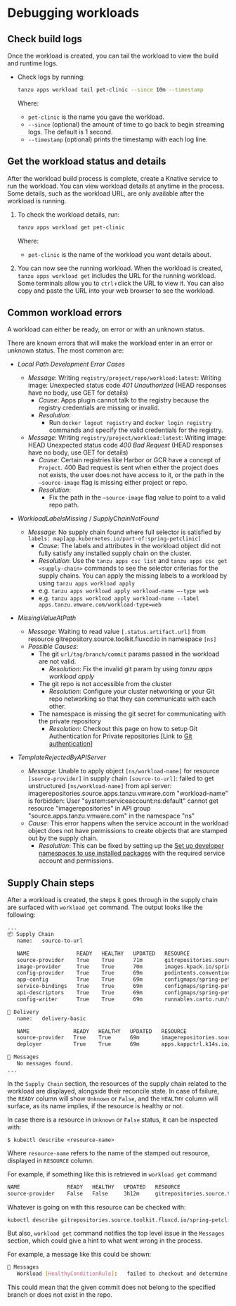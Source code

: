# Debugging workloads

## <a id="check-build-logs"></a> Check build logs

Once the workload is created, you can tail the workload to view the build and runtime logs.

- Check logs by running:

    ```bash
    tanzu apps workload tail pet-clinic --since 10m --timestamp
    ```

    Where:

    - `pet-clinic` is the name you gave the workload.
    - `--since` (optional) the amount of time to go back to begin streaming logs. The default is 1 second.
    - `--timestamp` (optional) prints the timestamp with each log line.

## <a id="workload-status"></a> Get the workload status and details

After the workload build process is complete, create a Knative service to run the workload.
You can view workload details at anytime in the process. Some details, such as the workload URL, are only available after the workload is running.

1. To check the workload details, run:

    ```bash
    tanzu apps workload get pet-clinic
    ```

    Where:

    - `pet-clinic` is the name of the workload you want details about.

2. You can now see the running workload. When the workload is created, `tanzu apps workload get` includes the URL for the running workload. Some terminals allow you to `ctrl`+click the URL to view it. You can also copy and paste the URL into your web browser to see the workload.

## <a id="common-workload-errors"></a> Common workload errors

A workload can either be ready, on error or with an unknown status.

There are known errors that will make the workload enter in an error or unknown status. The most common are:

- *Local Path Development Error Cases*
	- *Message*: Writing `registry/project/repo/workload:latest`: Writing image: Unexpected status code *401 Unauthorized* (HEAD responses have no body, use GET for details)
		- *Cause*: Apps plugin cannot talk to the registry because the registry credentials are missing or invalid.
		- *Resolution*:
			- Run  `docker logout registry` and `docker login registry` commands and specify the valid credentials for the registry.
	- *Message*: Writing `registry/project/workload:latest`: Writing image: HEAD Unexpected status code *400 Bad Request* (HEAD responses have no body, use GET for details)
		- *Cause*: Certain registries like Harbor or GCR have a concept of `Project`. 400 Bad request is sent when either the project does not exists, the user does not have access to it, or the path in the `—source-image` flag is missing either project or repo.
		- *Resolution*:
			- Fix the path in the `—source-image` flag value to point to a valid repo path.

- *WorkloadLabelsMissing* / *SupplyChainNotFound*
	- *Message*: No supply chain found where full selector is satisfied by `labels: map[app.kubernetes.io/part-of:spring-petclinic]`
		- *Cause*: The labels and attributes in the workload object did not fully satisfy any installed supply chain on the cluster.
		- *Resolution*: Use the `tanzu apps csc list` and `tanzu apps csc get <supply-chain>` commands to see the selector criterias for the supply chains. You can apply the missing labels to a workload by using `tanzu apps workload apply`
		- e.g. `tanzu apps workload apply workload-name —-type web`
		- e.g. `tanzu apps workload apply workload-name --label apps.tanzu.vmware.com/workload-type=web`

- *MissingValueAtPath*
	- *Message*: Waiting to read value `[.status.artifact.url]` from resource gitrepository.source.toolkit.fluxcd.io  in namespace `[ns]`
	- *Possible Causes*:
		- The git `url/tag/branch/commit` params passed in the workload are not valid.
			- *Resolution*: Fix the invalid git param by using *tanzu apps workload apply*
		- The git repo is not accessible from the cluster
			- *Resolution*: Configure your cluster networking or your Git repo networking so that they can communicate with each other.
		- The namespace is missing the git secret for communicating with the private repository
			- *Resolution*: Checkout this page on how to setup Git Authentication for Private repositories [Link to [Git authentication](https://docs.vmware.com/en/VMware-Tanzu-Application-Platform/1.1/tap/GUID-scc-git-auth.html)]

- *TemplateRejectedByAPIServer*
	- *Message*: Unable to apply object `[ns/workload-name]` for resource `[source-provider]` in supply chain `[source-to-url]`: failed to get unstructured `[ns/workload-name]` from api server: imagerepositories.source.apps.tanzu.vmware.com "workload-name" is forbidden: User "system:serviceaccount:ns:default" cannot get resource "imagerepositories" in API group "source.apps.tanzu.vmware.com" in the namespace "ns"
	- *Cause*: This error happens when the service account in the workload object does not have permissions to create objects that are stamped out by the supply chain.
		- *Resolution*: This can be fixed by setting up the [Set up developer namespaces to use installed packages](https://docs.vmware.com/en/VMware-Tanzu-Application-Platform/1.3/tap/GUID-set-up-namespaces.html) with the required service account and permissions.

## <a id="steps-failure"></a> Supply Chain steps

After a workload is created, the steps it goes through in the supply chain are surfaced with `workload get` command.
The output looks like the following:

```bash
...
📦 Supply Chain
   name:   source-to-url

   NAME               READY   HEALTHY   UPDATED   RESOURCE
   source-provider    True    True      71m       gitrepositories.source.toolkit.fluxcd.io/spring-petclinic
   image-provider     True    True      70m       images.kpack.io/spring-petclinic
   config-provider    True    True      69m       podintents.conventions.carto.run/spring-petclinic
   app-config         True    True      69m       configmaps/spring-petclinic
   service-bindings   True    True      69m       configmaps/spring-petclinic-with-claims
   api-descriptors    True    True      69m       configmaps/spring-petclinic-with-api-descriptors
   config-writer      True    True      69m       runnables.carto.run/spring-petclinic-config-writer

🚚 Delivery
   name:   delivery-basic

   NAME              READY   HEALTHY   UPDATED   RESOURCE
   source-provider   True    True      69m       imagerepositories.source.apps.tanzu.vmware.com/spring-petclinic-delivery
   deployer          True    True      69m       apps.kappctrl.k14s.io/spring-petclinic

💬 Messages
   No messages found.
...
```

In the `Supply Chain` section, the resources of the supply chain related to the workload are displayed, alongside their reconcile state. In case of failure, the `READY` column will show `Unknown` or `False`, and the `HEALTHY` column will surface, as its name implies, if the resource is healthy or not.

In case there is a resource in `Unknown` or `False` status, it can be inspected with:
```
$ kubectl describe <resource-name>
```
Where `resource-name` refers to the name of the stamped out resource, displayed in `RESOURCE` column.

For example, if something like this is retrieved in `workload get` command
```bash
NAME               READY   HEALTHY   UPDATED   RESOURCE
source-provider    False   False     3h12m     gitrepositories.source.toolkit.fluxcd.io/spring-petclinic
```
Whatever is going on with this resource can be checked with:
```bash
kubectl describe gitrepositories.source.toolkit.fluxcd.io/spring-petclinic
```

But also, `workload get` command notifies the top level issue in the `Messages` section, which could give a hint to what went wrong in the process.

For example, a message like this could be shown:
```bash
💬 Messages
   Workload [HealthyConditionRule]:   failed to checkout and determine revision: failed to resolve commit object for '425ae9a2a2f84d195a9f3862668e8b2abf81418a': object not found
```
This could mean that the given commit does not belong to the specified branch or does not exist in the repo.